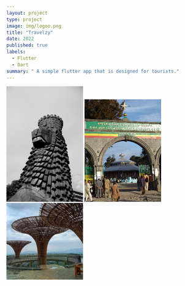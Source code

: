 ```yaml
---
layout: project
type: project
image: img/logoo.png
title: "Travelzy"
date: 2022
published: true
labels:
  - Flutter
  - Dart
summary: " A simple flutter app that is designed for tourists."
---
```


<div class="text-center p-4">
  <img width="200px" src="../img/lion.jpg" class="img-thumbnail" >
  <img width="200px" src="../img/lideta.jpg" class="img-thumbnail" >
  <img width="200px" src="../img/entoto.jpg" class="img-thumbnail" >
</div>

